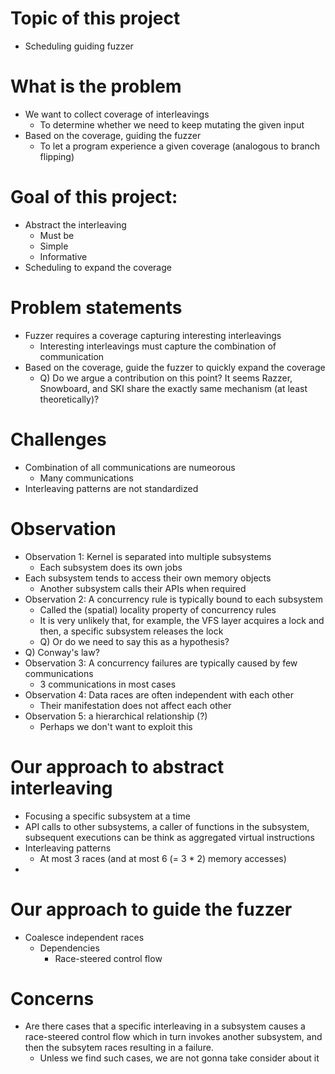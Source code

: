 # Topic of this project
  - Scheduling guiding fuzzer

# What is the problem
  - We want to collect coverage of interleavings
    - To determine whether we need to keep mutating the given input
  - Based on the coverage, guiding the fuzzer
    - To let a program experience a given coverage (analogous to branch flipping)

# Goal of this project:
  - Abstract the interleaving
    - Must be
    - Simple
    - Informative
  - Scheduling to expand the coverage

# Problem statements
  - Fuzzer requires a coverage capturing interesting interleavings
    - Interesting interleavings must capture the combination of communication
  - Based on the coverage, guide the fuzzer to quickly expand the coverage
    - Q) Do we argue a contribution on this point? It seems Razzer, Snowboard,
    and SKI share the exactly same mechanism (at least theoretically)?

# Challenges
  - Combination of all communications are numeorous
    - Many communications
  - Interleaving patterns are not standardized

# Observation
  - Observation 1: Kernel is separated into multiple subsystems
    - Each subsystem does its own jobs
  - Each subsystem tends to access their own memory objects
    - Another subsystem calls their APIs when required
  - Observation 2: A concurrency rule is typically bound to each subsystem
    - Called the (spatial) locality property of concurrency rules
    - It is very unlikely that, for example, the VFS layer acquires a lock and then,
    a specific subsystem releases the lock
    - Q) Or do we need to say this as a hypothesis?
  - Q) Conway's law?
  - Observation 3: A concurrency failures are typically caused by few communications
    - 3 communications in most cases
  - Observation 4: Data races are often independent with each other
    - Their manifestation does not affect each other
  - Observation 5: a hierarchical relationship (?)
    - Perhaps we don't want to exploit this

# Our approach to abstract interleaving
  - Focusing a specific subsystem at a time
  - API calls to other subsystems, a caller of functions in the
    subsystem, subsequent executions can be think as aggregated virtual instructions
  - Interleaving patterns
    - At most 3 races (and at most 6 (= 3 * 2) memory accesses)
  - 

# Our approach to guide the fuzzer
  - Coalesce independent races
    - Dependencies
      - Race-steered control flow

# Concerns
  - Are there cases that a specific interleaving in a subsystem causes a
    race-steered control flow which in turn invokes another subsystem,
    and then the subsytem races resulting in a failure.
    - Unless we find such cases, we are not gonna take consider about it
